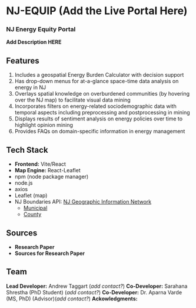 # NJ-EQUIP (Add the Live Portal Here)
### NJ Energy Equity Portal

**Add Description HERE**

## Features
1. Includes a geospatial Energy Burden Calculator with decision support
2. Has drop-down menus for at-a-glance space-time data analysis on energy in NJ
3. Overlays spatial knowledge on overburdened communities (by hovering over the NJ
map) to facilitate visual data mining
4. Incorporates filters on energy-related sociodemographic data with temporal aspects
including preprocessing and postprocessing in mining
5. Displays results of sentiment analysis on energy policies over time to highlight
opinion mining  
6. Provides FAQs on domain-specific information in energy management


## Tech Stack
- **Frontend:** Vite/React
- **Map Engine:** React-Leaflet
- npm (node package manager)
- node.js
- axios 
- Leaflet (map)
- NJ Boundaries API: [NJ Geographic Information Network](https://njgin.nj.gov/njgin/edata/boundaries/index.html)
    - [Municipal](https://services2.arcgis.com/XVOqAjTOJ5P6ngMu/arcgis/rest/services/NJ_Municipal_Boundaries_3424/FeatureServer/0/query?outFields=*&where=1%3D1&f=geojson)
    - [County](https://services2.arcgis.com/XVOqAjTOJ5P6ngMu/arcgis/rest/services/NJ_Counties_3424/FeatureServer/0/query?outFields=*&where=1%3D1&f=geojson)

## Sources
- **Research Paper**
- **Sources for Research Paper**

## Team
**Lead Developer:** Andrew Taggart (*add contact?*)
**Co-Developer:** Sarahana Shrestha (PhD Student) (*add contact?*)
**Co-Developer:** Dr. Aparna Varde (MS, PhD) (Advisor)(*add contact?*)
**Ackowledgments:**
